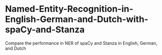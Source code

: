 # Named-Entity-Recognition-in-English-German-and-Dutch-with-spaCy-and-Stanza
Compare the performance in NER of spaCy and Stanza in English, German, and Dutch
